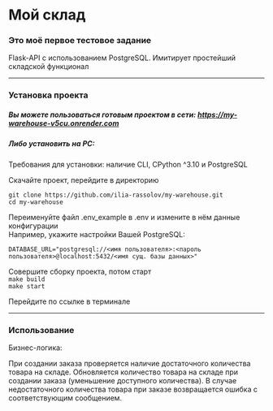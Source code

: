 # Мой склад

### Это моё первое тестовое задание

Flask-API с использованием PostgreSQL. Имитирует простейший складской функционал

---

### Установка проекта 

##### Вы можете пользоваться готовым проектом в сети: https://my-warehouse-v5cu.onrender.com

##### Либо установить на PC:

Требования для установки: наличие CLI, CPython ^3.10 и PostgreSQL  

Скачайте проект, перейдите в директорию  

`git clone https://github.com/ilia-rassolov/my-warehouse.git`  
`cd my-warehouse`  

Переименуйте файл .env_example в .env и измените в нём данные конфигурации  
Например, укажите настройки Вашей PostgreSQL:  

`DATABASE_URL="postgresql://<имя пользователя>:<пароль пользователя>@localhost:5432/<имя сущ. базы данных>"`

Совершите сборку проекта, потом старт  
`make build`  
`make start`  

Перейдите по ссылке в терминале 

---

### Использование

Бизнес-логика:

При создании заказа проверяется наличие достаточного количества товара на складе.
Обновляется количество товара на складе при создании заказа (уменьшение доступного количества).
В случае недостаточного количества товара при заказе возвращается ошибка с соответствующим сообщением.
